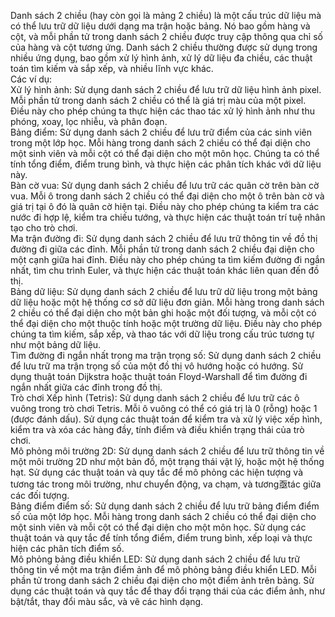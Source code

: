Danh sách 2 chiều (hay còn gọi là mảng 2 chiều) là một cấu trúc dữ liệu mà có thể lưu trữ dữ liệu dưới dạng ma trận hoặc bảng. Nó bao gồm hàng và cột, và mỗi phần tử trong danh sách 2 chiều được truy cập thông qua chỉ số của hàng và cột tương ứng. Danh sách 2 chiều thường được sử dụng trong nhiều ứng dụng, bao gồm xử lý hình ảnh, xử lý dữ liệu đa chiều, các thuật toán tìm kiếm và sắp xếp, và nhiều lĩnh vực khác.
<br/>
Các ví dụ:<br/>
Xử lý hình ảnh: Sử dụng danh sách 2 chiều để lưu trữ dữ liệu hình ảnh pixel. Mỗi phần tử trong danh sách 2 chiều có thể là giá trị màu của một pixel. Điều này cho phép chúng ta thực hiện các thao tác xử lý hình ảnh như thu phóng, xoay, lọc nhiễu, và phân đoạn.<br/>
Bảng điểm: Sử dụng danh sách 2 chiều để lưu trữ điểm của các sinh viên trong một lớp học. Mỗi hàng trong danh sách 2 chiều có thể đại diện cho một sinh viên và mỗi cột có thể đại diện cho một môn học. Chúng ta có thể tính tổng điểm, điểm trung bình, và thực hiện các phân tích khác với dữ liệu này.<br/>
Bàn cờ vua: Sử dụng danh sách 2 chiều để lưu trữ các quân cờ trên bàn cờ vua. Mỗi ô trong danh sách 2 chiều có thể đại diện cho một ô trên bàn cờ và giá trị tại ô đó là quân cờ hiện tại. Điều này cho phép chúng ta kiểm tra các nước đi hợp lệ, kiểm tra chiếu tướng, và thực hiện các thuật toán trí tuệ nhân tạo cho trò chơi.<br/>
Ma trận đường đi: Sử dụng danh sách 2 chiều để lưu trữ thông tin về đồ thị đường đi giữa các đỉnh. Mỗi phần tử trong danh sách 2 chiều đại diện cho một cạnh giữa hai đỉnh. Điều này cho phép chúng ta tìm kiếm đường đi ngắn nhất, tìm chu trình Euler, và thực hiện các thuật toán khác liên quan đến đồ thị.
<br/>
Bảng dữ liệu: Sử dụng danh sách 2 chiều để lưu trữ dữ liệu trong một bảng dữ liệu hoặc một hệ thống cơ sở dữ liệu đơn giản. Mỗi hàng trong danh sách 2 chiều có thể đại diện cho một bản ghi hoặc một đối tượng, và mỗi cột có thể đại diện cho một thuộc tính hoặc một trường dữ liệu. Điều này cho phép chúng ta tìm kiếm, sắp xếp, và thao tác với dữ liệu trong cấu trúc tương tự như một bảng dữ liệu.<br/>
Tìm đường đi ngắn nhất trong ma trận trọng số: Sử dụng danh sách 2 chiều để lưu trữ ma trận trọng số của một đồ thị vô hướng hoặc có hướng. Sử dụng thuật toán Dijkstra hoặc thuật toán Floyd-Warshall để tìm đường đi ngắn nhất giữa các đỉnh trong đồ thị.<br/>
Trò chơi Xếp hình (Tetris): Sử dụng danh sách 2 chiều để lưu trữ các ô vuông trong trò chơi Tetris. Mỗi ô vuông có thể có giá trị là 0 (rỗng) hoặc 1 (được đánh dấu). Sử dụng các thuật toán để kiểm tra và xử lý việc xếp hình, kiểm tra và xóa các hàng đầy, tính điểm và điều khiển trạng thái của trò chơi.<br/>
Mô phỏng môi trường 2D: Sử dụng danh sách 2 chiều để lưu trữ thông tin về một môi trường 2D như một bản đồ, một trạng thái vật lý, hoặc một hệ thống hạt. Sử dụng các thuật toán và quy tắc để mô phỏng các hiện tượng và tương tác trong môi trường, như chuyển động, va chạm, và tương亟tác giữa các đối tượng.<br/>
Bảng điểm điểm số: Sử dụng danh sách 2 chiều để lưu trữ bảng điểm điểm số của một lớp học. Mỗi hàng trong danh sách 2 chiều có thể đại diện cho một sinh viên và mỗi cột có thể đại diện cho một môn học. Sử dụng các thuật toán và quy tắc để tính tổng điểm, điểm trung bình, xếp loại và thực hiện các phân tích điểm số.<br/>
Mô phỏng bảng điều khiển LED: Sử dụng danh sách 2 chiều để lưu trữ thông tin về một ma trận điểm ảnh để mô phỏng bảng điều khiển LED. Mỗi phần tử trong danh sách 2 chiều đại diện cho một điểm ảnh trên bảng. Sử dụng các thuật toán và quy tắc để thay đổi trạng thái của các điểm ảnh, như bật/tắt, thay đổi màu sắc, và vẽ các hình dạng.<br/>